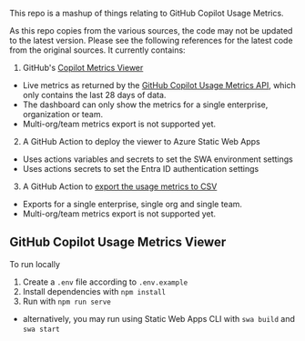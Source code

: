 This repo is a mashup of things relating to GitHub Copilot Usage Metrics.

As this repo copies from the various sources, the code may not be updated to the latest version.
Please see the following references for the latest code from the original sources.
It currently contains:
1. GitHub's [Copilot Metrics Viewer](https://github.com/github-copilot-resources/copilot-metrics-viewer)
  - Live metrics as returned by the [GitHub Copilot Usage Metrics API](), which only contains the last 28 days of data.
  - The dashboard can only show the metrics for a single enterprise, organization or team.
  - Multi-org/team metrics export is not supported yet.
2. A GitHub Action to deploy the viewer to Azure Static Web Apps
  - Uses actions variables and secrets to set the SWA environment settings
  - Uses actions secrets to set the Entra ID authentication settings
3. A GitHub Action to [export the usage metrics to CSV](https://github.com/marketplace/actions/github-copilot-usage-metrics-api-export)
  - Exports for a single enterprise, single org and single team.
  - Multi-org/team metrics export is not supported yet.

## GitHub Copilot Usage Metrics Viewer
To run locally
1. Create a `.env` file according to `.env.example`
2. Install dependencies with `npm install`
3. Run with `npm run serve`
  - alternatively, you may run using Static Web Apps CLI with `swa build` and `swa start`